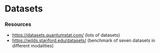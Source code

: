 # Datasets

### Resources

- https://datasets.quantumstat.com/ (lots of datasets)
- https://wilds.stanford.edu/datasets/ (benchmark of seven datasets in different modalities)
